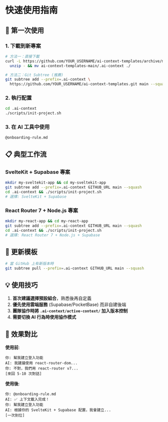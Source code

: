 # 快速使用指南

## 🚀 第一次使用

### 1. 下載到新專案
```bash
# 方法一：直接下載
curl -L https://github.com/YOUR_USERNAME/ai-context-templates/archive/main.zip | \
  unzip - && mv ai-context-templates-main/.ai-context ./

# 方法二：Git Subtree (推薦)
git subtree add --prefix=.ai-context \
  https://github.com/YOUR_USERNAME/ai-context-templates.git main --squash
```

### 2. 執行配置
```bash
cd .ai-context
./scripts/init-project.sh
```

### 3. 在 AI 工具中使用
```
@onboarding-rule.md
```

## 📋 典型工作流

### SvelteKit + Supabase 專案
```bash
mkdir my-sveltekit-app && cd my-sveltekit-app
git subtree add --prefix=.ai-context GITHUB_URL main --squash
cd .ai-context && ./scripts/init-project.sh
# 選擇: SvelteKit + Supabase
```

### React Router 7 + Node.js 專案  
```bash
mkdir my-react-app && cd my-react-app
git subtree add --prefix=.ai-context GITHUB_URL main --squash
cd .ai-context && ./scripts/init-project.sh
# 選擇: React Router 7 + Node.js + Supabase
```

## 🔄 更新模板
```bash
# 當 GitHub 上有新版本時
git subtree pull --prefix=.ai-context GITHUB_URL main --squash
```

## 💡 使用技巧

1. **首次建議選擇預設組合**，熟悉後再自定義
2. **優先使用雲端服務** (Supabase/PocketBase) 而非自建後端
3. **團隊協作時將 `.ai-context/active-context/` 加入版本控制**
4. **需要切換 AI 行為時使用協作模式**

## 🎯 效果對比

**使用前**:
```
你: 幫我建立登入功能
AI: 我建議使用 react-router-dom...
你: 不對，我們用 react-router v7...
[來回 5-10 次對話]
```

**使用後**:
```
你: @onboarding-rule.md
AI: ✅ 上下文載入完成！
你: 幫我建立登入功能  
AI: 根據你的 SvelteKit + Supabase 配置，我會建立...
[一次到位]
```
